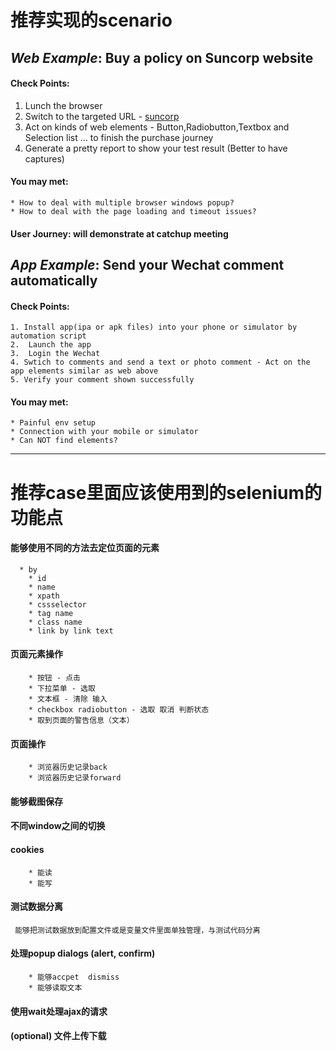 # 推荐实现的scenario

## *Web Example*: Buy a policy on Suncorp website

#### Check Points:
1. Lunch the browser
2. Switch to the targeted URL - [suncorp](http://www.suncorp.com.au/insurance)
3. Act on kinds of web elements - Button,Radiobutton,Textbox and Selection list … to finish the purchase journey
4. Generate a pretty report to show your test result (Better to have captures) 

#### You may met:
	* How to deal with multiple browser windows popup?
	* How to deal with the page loading and timeout issues?

#### User Journey: will demonstrate at catchup meeting

## *App Example*: Send your Wechat comment automatically
#### Check Points:
	1. Install app(ipa or apk files) into your phone or simulator by automation script
	2.  Launch the app 
	3.  Login the Wechat
	4. Swtich to comments and send a text or photo comment - Act on the app elements similar as web above
	5. Verify your comment shown successfully
#### You may met:
	* Painful env setup
	* Connection with your mobile or simulator
	* Can NOT find elements?

----

# 推荐case里面应该使用到的selenium的功能点

#### 能够使用不同的方法去定位页面的元素
      * by 
      	* id 
      	* name
      	* xpath
      	* cssselector
      	* tag name
      	* class name
      	* link by link text 

#### 页面元素操作
     	* 按钮 - 点击
     	* 下拉菜单 - 选取
     	* 文本框 - 清除 输入
     	* checkbox radiobutton - 选取 取消 判断状态
     	* 取到页面的警告信息（文本）

#### 页面操作
     	* 浏览器历史记录back
     	* 浏览器历史记录forward
     
#### 能够截图保存

#### 不同window之间的切换

#### cookies
     	* 能读
     	* 能写

#### 测试数据分离
     能够把测试数据放到配置文件或是变量文件里面单独管理，与测试代码分离

#### 处理popup dialogs (alert, confirm)
     	* 能够accpet  dismiss
     	* 能够读取文本

#### 使用wait处理ajax的请求

#### (optional) 文件上传下载


